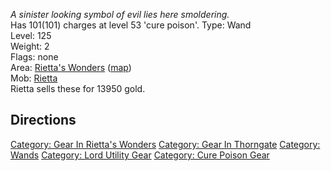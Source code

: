 *A sinister looking symbol of evil lies here smoldering.*  
Has 101(101) charges at level 53 'cure poison'. Type: Wand  
Level: 125  
Weight: 2  
Flags: none  
Area: [Rietta's Wonders](:Category:Rietta's_Wonders "wikilink")
([map](Rietta's_Wonders_Map "wikilink"))  
Mob: [Rietta](Rietta "wikilink")  
Rietta sells these for 13950 gold.

## Directions

[Category: Gear In Rietta's
Wonders](Category:_Gear_In_Rietta's_Wonders "wikilink") [Category: Gear
In Thorngate](Category:_Gear_In_Thorngate "wikilink") [Category:
Wands](Category:_Wands "wikilink") [Category: Lord Utility
Gear](Category:_Lord_Utility_Gear "wikilink") [Category: Cure Poison
Gear](Category:_Cure_Poison_Gear "wikilink")
